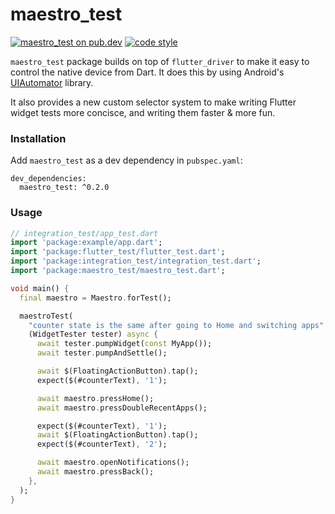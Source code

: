 # maestro_test

[![maestro_test on pub.dev][pub_badge]][pub_link] [![code
style][pub_badge_style]][pub_badge_link]

`maestro_test` package builds on top of `flutter_driver` to make it easy to
control the native device from Dart. It does this by using Android's
[UIAutomator][ui_automator] library.

It also provides a new custom selector system to make writing Flutter widget
tests more concisce, and writing them faster & more fun.

### Installation

Add `maestro_test` as a dev dependency in `pubspec.yaml`:

```
dev_dependencies:
  maestro_test: ^0.2.0
```

### Usage

```dart
// integration_test/app_test.dart
import 'package:example/app.dart';
import 'package:flutter_test/flutter_test.dart';
import 'package:integration_test/integration_test.dart';
import 'package:maestro_test/maestro_test.dart';

void main() {
  final maestro = Maestro.forTest();

  maestroTest(
    "counter state is the same after going to Home and switching apps",
    (WidgetTester tester) async {
      await tester.pumpWidget(const MyApp());
      await tester.pumpAndSettle();

      await $(FloatingActionButton).tap();
      expect($(#counterText), '1');

      await maestro.pressHome();
      await maestro.pressDoubleRecentApps();

      expect($(#counterText), '1');
      await $(FloatingActionButton).tap();
      expect($(#counterText), '2');

      await maestro.openNotifications();
      await maestro.pressBack();
    },
  );
}

```

[pub_badge]: https://img.shields.io/pub/v/maestro_test.svg
[pub_link]: https://pub.dartlang.org/packages/maestro_test
[pub_badge_style]: https://img.shields.io/badge/style-leancode__lint-black
[pub_badge_link]: https://pub.dartlang.org/packages/leancode_lint
[ui_automator]: https://developer.android.com/training/testing/other-components/ui-automator
